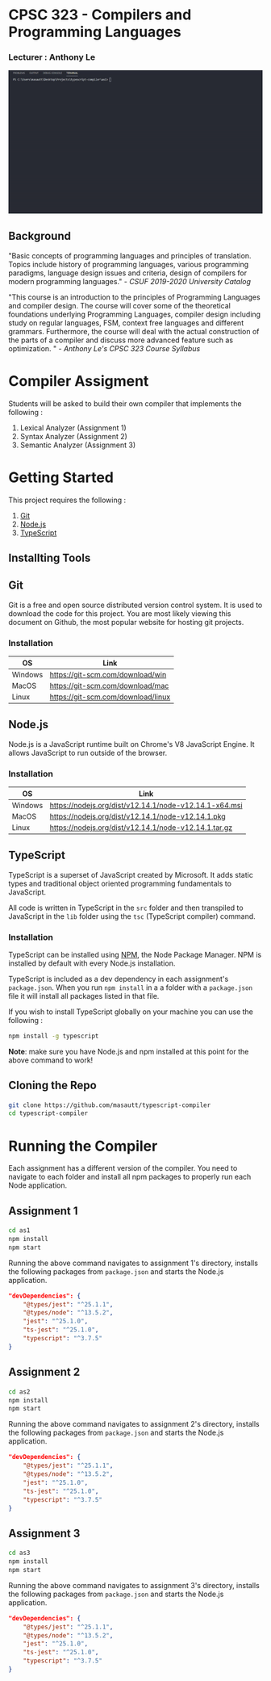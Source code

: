 # CPSC 323 - Compilers and Programming Languages

### Lecturer : Anthony Le
![Demo](./as1/img/demo.gif 'demo')

## Background

"Basic concepts of programming languages and principles of translation. Topics include history of programming languages, various programming paradigms, language design issues and criteria, design of compilers for modern programming languages." - _CSUF 2019-2020 University Catalog_

"This course is an introduction to the principles of Programming Languages and compiler design. The
course will cover some of the theoretical foundations underlying Programming Languages, compiler
design including study on regular languages, FSM, context free languages and different grammars.
Furthermore, the course will deal with the actual construction of the parts of a compiler and discuss more
advanced feature such as optimization. " - _Anthony Le's CPSC 323 Course Syllabus_

# Compiler Assigment

Students will be asked to build their own compiler that implements the following :

1. Lexical Analyzer (Assignment 1)
2. Syntax Analyzer (Assignment 2)
3. Semantic Analyzer (Assignment 3)

# Getting Started

This project requires the following :

1. [Git](https://git-scm.com/)
2. [Node.js](https://nodejs.org/)
3. [TypeScript](https://www.typescriptlang.org/)

## Installting Tools

## Git

Git is a free and open source distributed version control system. It is used to download the code for this project. You are most likely viewing this document on Github, the most popular website for hosting git projects.

### Installation

| OS      | Link                               |
| ------- | ---------------------------------- |
| Windows | https://git-scm.com/download/win   |
| MacOS   | https://git-scm.com/download/mac   |
| Linux   | https://git-scm.com/download/linux |

## Node.js

Node.js is a JavaScript runtime built on Chrome's V8 JavaScript Engine. It allows JavaScript to run outside of the browser.

### Installation

| OS      | Link                                                   |
| ------- | ------------------------------------------------------ |
| Windows | https://nodejs.org/dist/v12.14.1/node-v12.14.1-x64.msi |
| MacOS   | https://nodejs.org/dist/v12.14.1/node-v12.14.1.pkg     |
| Linux   | https://nodejs.org/dist/v12.14.1/node-v12.14.1.tar.gz  |

## TypeScript

TypeScript is a superset of JavaScript created by Microsoft. It adds static types and traditional object oriented programming fundamentals to JavaScript.

All code is written in TypeScript in the `src` folder and then transpiled to JavaScript in the `lib` folder using the `tsc` (TypeScript compiler) command.

### Installation

TypeScript can be installed using [NPM](https://www.npmjs.com/), the Node Package Manager. NPM is installed by default with every Node.js installation.

TypeScript is included as a dev dependency in each assignment's `package.json`. When you run `npm install` in a a folder with a `package.json` file it will install all packages listed in that file.

If you wish to install TypeScript globally on your machine you can use the following :

```bash
npm install -g typescript
```

**Note**: make sure you have Node.js and npm installed at this point for the above command to work!

## Cloning the Repo

```bash
git clone https://github.com/masautt/typescript-compiler
cd typescript-compiler
```

# Running the Compiler

Each assignment has a different version of the compiler. You need to navigate to each folder and install all npm packages to properly run each Node application.

## Assignment 1

```bash
cd as1
npm install
npm start
```

Running the above command navigates to assignment 1's directory, installs the following packages from `package.json` and starts the Node.js application.

```json
"devDependencies": {
    "@types/jest": "^25.1.1",
    "@types/node": "^13.5.2",
    "jest": "^25.1.0",
    "ts-jest": "^25.1.0",
    "typescript": "^3.7.5"
}
```

## Assignment 2

```bash
cd as2
npm install
npm start
```

Running the above command navigates to assignment 2's directory, installs the following packages from `package.json` and starts the Node.js application.

```json
"devDependencies": {
    "@types/jest": "^25.1.1",
    "@types/node": "^13.5.2",
    "jest": "^25.1.0",
    "ts-jest": "^25.1.0",
    "typescript": "^3.7.5"
}
```

## Assignment 3

```bash
cd as3
npm install
npm start
```

Running the above command navigates to assignment 3's directory, installs the following packages from `package.json` and starts the Node.js application.

```json
"devDependencies": {
    "@types/jest": "^25.1.1",
    "@types/node": "^13.5.2",
    "jest": "^25.1.0",
    "ts-jest": "^25.1.0",
    "typescript": "^3.7.5"
}
```

#####
